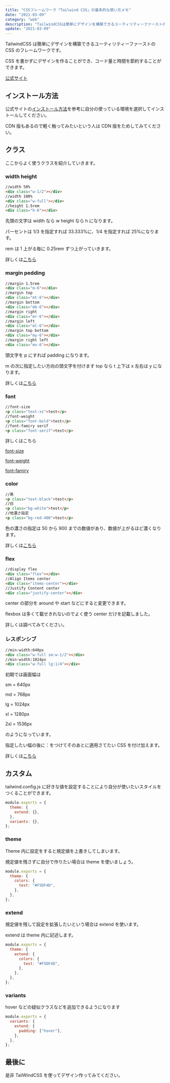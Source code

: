 ```yaml
---
title: "CSSフレームワーク「Tailwind CSS」の基本的な使い方メモ"
date: "2021-03-09"
category: "web"
description: "TailwindCSSは簡単にデザインを構築できるユーティリティーファーストのCSSのフレームワークです。CSSを書かずにデザインを作ることができ、コード量と時間を節約することができます。"
update: "2021-03-09"
---
```


TailwindCSS は簡単にデザインを構築できるユーティリティーファーストの CSS のフレームワークです。

CSS を書かずにデザインを作ることができ、コード量と時間を節約することができます。

[公式サイト](https://tailwindcss.com/)

## インストール方法

公式サイトの[インストール方法](https://tailwindcss.com/docs/installation#2-add-tailwind-to-your-css)を参考に自分の使っている環境を選択してインストールしてください。

CDN 版もあるので軽く触ってみたいという人は CDN 版をためしてみてください。

## クラス

ここからよく使うクラスを紹介していきます。

### width height

```html
//width 50%
<div class="w-1/2"></div>
//width 100%
<div class="w-full"></div>
//height 1.5rem
<div class="h-6"></div>
```

先頭の文字は width なら w height なら h になります。

パーセントは 1/3 を指定すれば 33.333%に、1/4 を指定すれば 25%になります。

rem は 1 上がる毎に 0.25rem ずつ上がっていきます。

詳しくは[こちら](https://tailwindcss.com/docs/width)

### margin pedding

```html
//margin 1.5rem
<div class="m-6"></div>
//margin top
<div class="mt-6"></div>
//margin bottom
<div class="mb-6"></div>
//margin right
<div class="mr-6"></div>
//margin left
<div class="ml-6"></div>
//margin top bottom
<div class="my-6"></div>
//margin right left
<div class="mx-6"></div>
```

頭文字を p にすれば padding になります。

m の次に指定したい方向の頭文字を付けます top なら t 上下は x 左右は y になります。

詳しくは[こちら](https://tailwindcss.com/docs/margin)

### font

```html
//font-size
<p class="text-xs">test</p>
//font-weight
<p class="font-bold">test</p>
//font-famiry serif
<p class="font-serif">test</p>
```

詳しくはこちら

[font-size](https://tailwindcss.com/docs/font-size)

[font-weight](https://tailwindcss.com/docs/font-weight)

[font-famiry](https://tailwindcss.com/docs/font-family)

### color

```html
//黒
<p class="text-black">test</p>
//白
<p class="bg-white">test</p>
//他濃さ指定
<p class="bg-red-400">test</p>
```

色の濃さの指定は 50 から 900 までの数値があり、数値が上がるほど濃くなります。

詳しくは[こちら](https://tailwindcss.com/docs/background-color)

### flex

```html
//display flex
<div class="flex"></div>
//Align Items center
<div class="items-center"></div>
//Justify Content center
<div class="justify-center"></div>
```

center の部分を around や start などにすると変更できます。

flexbox は多くて載せきれないのでよく使う center だけを記載しました。

詳しくは調べてみてください。

### レスポンシブ

```html
//min-width:640px
<div class="w-full sm:w-1/2"></div>
//min-width:1024px
<div class="w-full lg:1/4"></div>
```

初期では画面幅は

sm = 640px

md = 768px

lg = 1024px

xl = 1280px

2xl = 1536px

のようになっています。

指定したい幅の後に：をつけてそのあとに適用さてたい CSS を付け加えます。

詳しくは[こちら](https://tailwindcss.com/docs/responsive-design)

## カスタム

tailwind.config.js に好きな値を設定することにより自分が使いたいスタイルをつくることができます。

```javascript
module.exports = {
  theme: {
    extend: {},
  },
  variants: {},
};
```

### theme

Theme 内に設定をすると規定値を上書きしてしまいます。

規定値を残さずに自分で作りたい場合は theme を使いましょう。

```javascript
module.exports = {
  theme: {
    colors: {
      test: "#F5DF4D",
    },
  },
};
```

### extend

規定値を残して設定を拡張したいという場合は extend を使います。

extend は theme 内に記述します。

```javascript
module.exports = {
  theme: {
    extend: {
      colors: {
        test: "#F5DF4D",
      },
    },
  },
};
```

### variants

hover などの疑似クラスなどを追加できるようになります

```javascript
module.exports = {
  variants: {
    extend: {
      padding: ["hover"],
    },
  },
};
```

## 最後に

是非 TailWindCSS を使ってデザイン作ってみてください。

